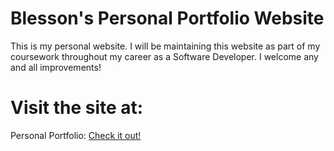 # Blesson's Personal Portfolio Website 

 This is my personal website. I will be maintaining this website as part of my coursework throughout my career as a Software Developer. I welcome any and all improvements!

 # Visit the site at:
 Personal Portfolio: [Check it out!](https://blesson-portfolio.vercel.app/)
